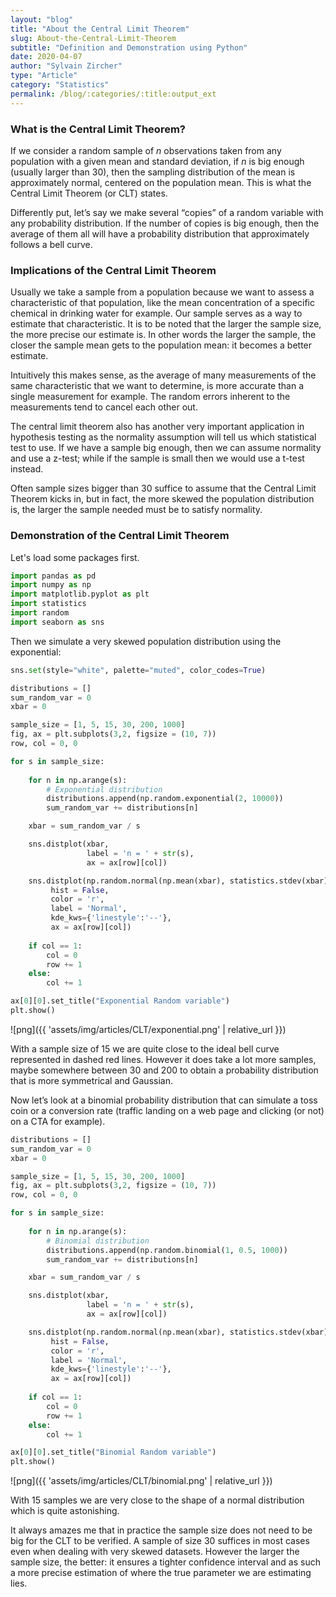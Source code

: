 ```yaml
---
layout: "blog"
title: "About the Central Limit Theorem"
slug: About-the-Central-Limit-Theorem
subtitle: "Definition and Demonstration using Python"
date: 2020-04-07
author: "Sylvain Zircher"
type: "Article"
category: "Statistics"
permalink: /blog/:categories/:title:output_ext
---
```

### What is the Central Limit Theorem?

If we consider a random sample of _n_ observations taken from any population with a given mean and standard deviation, if _n_ is big enough (usually larger than 30), then the sampling distribution of the mean is approximately normal, centered on the population mean. This is what the Central Limit Theorem (or CLT) states.

Differently put, let’s say we make several “copies” of a random variable with any probability distribution. If the number of copies is big enough, then the average of them all will have a probability distribution that approximately follows a bell curve. 

### Implications of the Central Limit Theorem

Usually we take a sample from a population because we want to assess a characteristic of that population, like the mean concentration of a specific chemical in drinking water for example. Our sample serves as a way to estimate that characteristic. It is to be noted that the larger the sample size, the more precise our estimate is. In other words the larger the sample,  the closer the sample mean gets to the population mean: it becomes a better estimate.

Intuitively this makes sense, as the average of many measurements of the same characteristic that we want to determine, is more accurate than a single measurement for example. The random errors inherent to the measurements tend to cancel each other out.

The central limit theorem also has another very important application in hypothesis testing as the normality assumption will tell us which statistical test to use. If we have a sample big enough, then we can assume normality and use a z-test; while if the sample is small then we would use a t-test instead.

Often sample sizes bigger than 30 suffice to assume that the Central Limit Theorem kicks in, but in fact, the more skewed the population distribution is, the larger the sample needed must be to satisfy normality.

### Demonstration of the Central Limit Theorem

Let's load some packages first.


```python
import pandas as pd
import numpy as np
import matplotlib.pyplot as plt
import statistics
import random
import seaborn as sns
```

Then we simulate a very skewed population distribution using the exponential:


```python
sns.set(style="white", palette="muted", color_codes=True)

distributions = []
sum_random_var = 0
xbar = 0

sample_size = [1, 5, 15, 30, 200, 1000]
fig, ax = plt.subplots(3,2, figsize = (10, 7))
row, col = 0, 0

for s in sample_size:
    
    for n in np.arange(s):
        # Exponential distribution
        distributions.append(np.random.exponential(2, 10000))
        sum_random_var += distributions[n]

    xbar = sum_random_var / s

    sns.distplot(xbar, 
                 label = 'n = ' + str(s), 
                 ax = ax[row][col])

    sns.distplot(np.random.normal(np.mean(xbar), statistics.stdev(xbar), 1000000), 
         hist = False, 
         color = 'r', 
         label = 'Normal',
         kde_kws={'linestyle':'--'},
         ax = ax[row][col])
    
    if col == 1:
        col = 0
        row += 1
    else:
        col += 1

ax[0][0].set_title("Exponential Random variable")
plt.show()
```


![png]({{ 'assets/img/articles/CLT/exponential.png' | relative_url }})

With a sample size of 15 we are quite close to the ideal bell curve represented in dashed red lines. However it does take a lot more samples, maybe somewhere between 30 and 200 to obtain a probability distribution that is more symmetrical and Gaussian.

Now let’s look at a binomial probability distribution that can simulate a toss coin or a conversion rate (traffic landing on a web page and clicking (or not) on a CTA for example).


```python
distributions = []
sum_random_var = 0
xbar = 0

sample_size = [1, 5, 15, 30, 200, 1000]
fig, ax = plt.subplots(3,2, figsize = (10, 7))
row, col = 0, 0

for s in sample_size:
    
    for n in np.arange(s):
        # Binomial distribution
        distributions.append(np.random.binomial(1, 0.5, 1000))
        sum_random_var += distributions[n]

    xbar = sum_random_var / s

    sns.distplot(xbar, 
                 label = 'n = ' + str(s), 
                 ax = ax[row][col])

    sns.distplot(np.random.normal(np.mean(xbar), statistics.stdev(xbar), 1000000), 
         hist = False, 
         color = 'r', 
         label = 'Normal',
         kde_kws={'linestyle':'--'},
         ax = ax[row][col])
    
    if col == 1:
        col = 0
        row += 1
    else:
        col += 1

ax[0][0].set_title("Binomial Random variable")
plt.show()
```

![png]({{ 'assets/img/articles/CLT/binomial.png' | relative_url }})

With 15 samples we are very close to the shape of a normal distribution which is quite astonishing.

It always amazes me that in practice the sample size does not need to be big for the CLT to be verified. A sample of size 30 suffices in most cases even when dealing with very skewed datasets. However the larger the sample size, the better: it ensures a tighter confidence interval and as such a more precise estimation of where the true parameter we are estimating lies.
